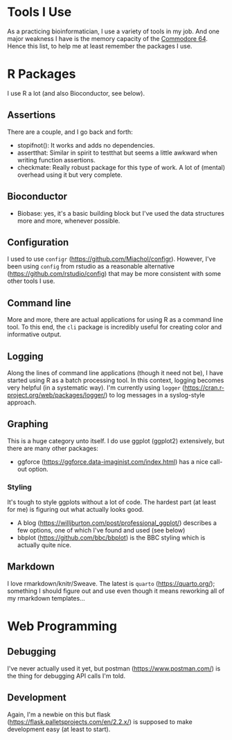# Tools I Use

As a practicing bioinformatician, I use a variety of tools in my job. And one major weakness I have is the memory capacity of the [Commodore 64](https://en.wikipedia.org/wiki/Commodore_64). Hence this list, to help me at least remember the packages I use.

# R Packages
I use R a lot (and also Bioconductor, see below).

## Assertions
There are a couple, and I go back and forth:
- stopifnot(): It works and adds no dependencies.
- assertthat: Similar in spirit to testthat but seems a little awkward when writing function assertions.
- checkmate: Really robust package for this type of work. A lot of (mental) overhead using it but very complete.

## Bioconductor
- Biobase: yes, it's a basic building block but I've used the data structures more and more, whenever possible.

## Configuration
I used to use `configr` (https://github.com/Miachol/configr). However, I've been using `config` from rstudio as a reasonable alternative (https://github.com/rstudio/config) that may be more consistent with some other tools I use.

## Command line
More and more, there are actual applications for using R as a command line tool. To this end, the `cli` package is incredibly useful for creating color and informative output.

## Logging
Along the lines of command line applications (though it need not be), I have started using R as a batch processing tool. In this context, logging becomes very helpful (in a systematic way). I'm currently using `logger` (https://cran.r-project.org/web/packages/logger/) to log messages in a syslog-style approach.

## Graphing
This is a huge category unto itself. I do use ggplot (ggplot2) extensively, but there are many other packages:
- ggforce (https://ggforce.data-imaginist.com/index.html) has a nice call-out option.

### Styling
It's tough to style ggplots without a lot of code. The hardest part (at least for me) is figuring out what actually looks good.
- A blog (https://willjburton.com/post/professional_ggplot/) describes a few options, one of which I've found and used (see below)
- bbplot (https://github.com/bbc/bbplot) is the BBC styling which is actually quite nice.

## Markdown
I love rmarkdown/knitr/Sweave. The latest is `quarto` (https://quarto.org/); something I should figure out and use even though it means reworking all of my rmarkdown templates...

# Web Programming

## Debugging
I've never actually used it yet, but postman (https://www.postman.com/) is the thing for debugging API calls I'm told.

## Development
Again, I'm a newbie on this but flask (https://flask.palletsprojects.com/en/2.2.x/) is supposed to make development easy (at least to start).
